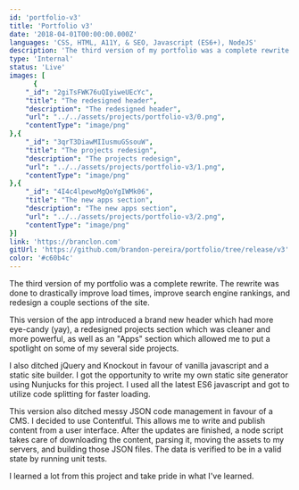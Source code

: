 ```yaml
---
id: 'portfolio-v3'
title: 'Portfolio v3'
date: '2018-04-01T00:00:00.000Z'
languages: 'CSS, HTML, A11Y, & SEO, Javascript (ES6+), NodeJS'
description: 'The third version of my portfolio was a complete rewrite. The rewrite was done to drastically improve load times, improve search engine rankings, and redesign a couple sections of the site.'
type: 'Internal'
status: 'Live'
images: [
      {
	"_id": "2giTsFWK76uQIyiweUEcYc",
	"title": "The redesigned header",
	"description": "The redesigned header",
	"url": "../../assets/projects/portfolio-v3/0.png",
	"contentType": "image/png"
},{
	"_id": "3qrT3DiawMIIusmuGSsouW",
	"title": "The projects redesign",
	"description": "The projects redesign",
	"url": "../../assets/projects/portfolio-v3/1.png",
	"contentType": "image/png"
},{
	"_id": "4I4c4lpewoMgQoYgIWMk06",
	"title": "The new apps section",
	"description": "The new apps section",
	"url": "../../assets/projects/portfolio-v3/2.png",
	"contentType": "image/png"
}]
link: 'https://branclon.com'
gitUrl: 'https://github.com/brandon-pereira/portfolio/tree/release/v3'
color: '#c60b4c'
---
```


The third version of my portfolio was a complete rewrite. The rewrite was done to drastically improve load times, improve search engine rankings, and redesign a couple sections of the site.

This version of the app introduced a brand new header which had more eye-candy (yay), a redesigned projects section which was cleaner and more powerful, as well as an "Apps" section which allowed me to put a spotlight on some of my several side projects.

I also ditched jQuery and Knockout in favour of vanilla javascript and a static site builder. I got the opportunity to write my own static site generator using Nunjucks for this project. I used all the latest ES6 javascript and got to utilize code splitting for faster loading.

This version also ditched messy JSON code management in favour of a CMS. I decided to use Contentful. This allows me to write and publish content from a user interface. After the updates are finished, a node script takes care of downloading the content, parsing it, moving the assets to my servers, and building those JSON files.  The data is verified to be in a valid state by running unit tests.

I learned a lot from this project and take pride in what I've learned.
